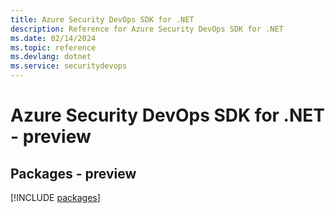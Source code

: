 ```yaml
---
title: Azure Security DevOps SDK for .NET
description: Reference for Azure Security DevOps SDK for .NET
ms.date: 02/14/2024
ms.topic: reference
ms.devlang: dotnet
ms.service: securitydevops
---
```

# Azure Security DevOps SDK for .NET - preview
## Packages - preview
[!INCLUDE [packages](security-devops-index.md)]